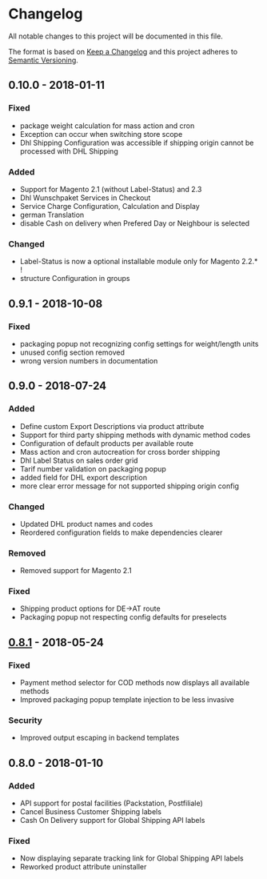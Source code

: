 # Changelog
All notable changes to this project will be documented in this file.

The format is based on [Keep a Changelog](http://keepachangelog.com/en/1.0.0/)
and this project adheres to [Semantic Versioning](http://semver.org/spec/v2.0.0.html).

## 0.10.0 - 2018-01-11

### Fixed
- package weight calculation for mass action and cron
- Exception can occur when switching store scope
- Dhl Shipping Configuration was accessible if shipping origin cannot be processed with DHL Shipping

### Added
- Support for Magento 2.1 (without Label-Status) and 2.3
- Dhl Wunschpaket Services in Checkout 
- Service Charge Configuration, Calculation and Display
- german Translation
- disable Cash on delivery when Prefered Day or Neighbour is selected

### Changed
- Label-Status is now a optional installable module only for Magento 2.2.* !
- structure Configuration in groups

## 0.9.1 - 2018-10-08

### Fixed
- packaging popup not recognizing config settings for weight/length units
- unused config section removed
- wrong version numbers in documentation

## 0.9.0 - 2018-07-24

### Added
- Define custom Export Descriptions via product attribute
- Support for third party shipping methods with dynamic method codes
- Configuration of default products per available route
- Mass action and cron autocreation for cross border shipping
- Dhl Label Status on sales order grid 
- Tarif number validation on packaging popup
- added field for DHL export description
- more clear error message for not supported shipping origin config

### Changed
- Updated DHL product names and codes
- Reordered configuration fields to make dependencies clearer

### Removed
- Removed support for Magento 2.1

### Fixed
- Shipping product options for DE->AT route
- Packaging popup not respecting config defaults for preselects


## [0.8.1] - 2018-05-24

### Fixed

- Payment method selector for COD methods now displays all available methods
- Improved packaging popup template injection to be less invasive

### Security

- Improved output escaping in backend templates

## 0.8.0 - 2018-01-10

### Added

- API support for postal facilities (Packstation, Postfiliale)
- Cancel Business Customer Shipping labels
- Cash On Delivery support for Global Shipping API labels

### Fixed

- Now displaying separate tracking link for Global Shipping API labels
- Reworked product attribute uninstaller

[0.10.0]: https://git.netresearch.de/dhl/module-shipping-m2/compare/0.9.1...0.10.0
[0.9.1]: https://git.netresearch.de/dhl/module-shipping-m2/compare/0.9.0...0.9.1
[0.9.0]: https://git.netresearch.de/dhl/module-shipping-m2/compare/0.8.1...0.9.0
[0.8.1]: https://git.netresearch.de/dhl/module-shipping-m2/compare/0.8.0...0.8.1
